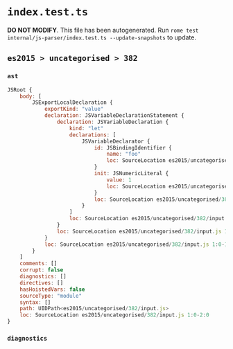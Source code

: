 # `index.test.ts`

**DO NOT MODIFY**. This file has been autogenerated. Run `rome test internal/js-parser/index.test.ts --update-snapshots` to update.

## `es2015 > uncategorised > 382`

### `ast`

```javascript
JSRoot {
	body: [
		JSExportLocalDeclaration {
			exportKind: "value"
			declaration: JSVariableDeclarationStatement {
				declaration: JSVariableDeclaration {
					kind: "let"
					declarations: [
						JSVariableDeclarator {
							id: JSBindingIdentifier {
								name: "foo"
								loc: SourceLocation es2015/uncategorised/382/input.js 1:11-1:14 (foo)
							}
							init: JSNumericLiteral {
								value: 1
								loc: SourceLocation es2015/uncategorised/382/input.js 1:17-1:18
							}
							loc: SourceLocation es2015/uncategorised/382/input.js 1:11-1:18
						}
					]
					loc: SourceLocation es2015/uncategorised/382/input.js 1:7-1:19
				}
				loc: SourceLocation es2015/uncategorised/382/input.js 1:7-1:19
			}
			loc: SourceLocation es2015/uncategorised/382/input.js 1:0-1:19
		}
	]
	comments: []
	corrupt: false
	diagnostics: []
	directives: []
	hasHoistedVars: false
	sourceType: "module"
	syntax: []
	path: UIDPath<es2015/uncategorised/382/input.js>
	loc: SourceLocation es2015/uncategorised/382/input.js 1:0-2:0
}
```

### `diagnostics`

```

```
